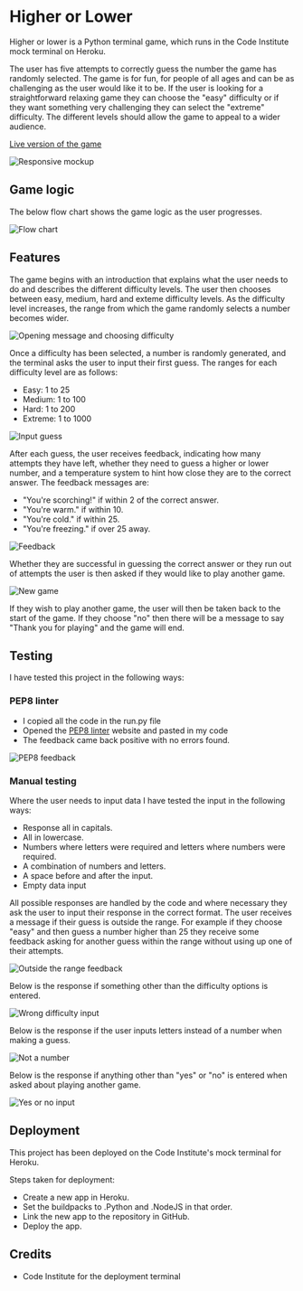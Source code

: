 # Higher or Lower
Higher or lower is a Python terminal game, which runs in the Code Institute mock terminal on Heroku.

The user has five attempts to correctly guess the number the game has randomly selected. The game is for fun, for people of all ages and can be as challenging as the user would like it to be. If the user is looking for a straightforward relaxing game they can choose the "easy" difficulty or if they want something very challenging they can select the "extreme" difficulty. The different levels should allow the game to appeal to a wider audience. 

[Live version of the game](https://higher-or-lower131-f3d3fa4260b3.herokuapp.com/)

![Responsive mockup](assets/images/higher-or-lower-mockup.png)

## Game logic
The below flow chart shows the game logic as the user progresses.

![Flow chart](assets/images/project-flow-chart.png)

## Features
The game begins with an introduction that explains what the user needs to do and describes the different difficulty levels. The user then chooses between easy, medium, hard and exteme difficulty levels. As the difficulty level increases, the range from which the game randomly selects a number becomes wider. 

![Opening message and choosing difficulty](assets/images/opening-and-difficulty.png)

Once a difficulty has been selected, a number is randomly generated, and the terminal asks the user to input their first guess. The ranges for each difficulty level are as follows:

 - Easy: 1 to 25
 - Medium: 1 to 100
 - Hard: 1 to 200
 - Extreme: 1 to 1000

![Input guess](assets/images/input-guess.png)

After each guess, the user receives feedback, indicating how many attempts they have left, whether they need to guess a higher or lower number, and a temperature system to hint how close they are to the correct answer. The feedback messages are:

 - "You're scorching!" if within 2 of the correct answer.
 - "You're warm." if within 10.
 - "You're cold." if within 25.
 - "You're freezing." if over 25 away.

![Feedback](assets/images/feedback.png)

Whether they are successful in guessing the correct answer or they run out of attempts the user is then asked if they would like to play another game.

![New game](assets/images/new-game.png)

If they wish to play another game, the user will then be taken back to the start of the game. If they choose "no" then there will be a message to say "Thank you for playing" and the game will end.

## Testing
I have tested this project in the following ways:

### PEP8 linter
 - I copied all the code in the run.py file
 - Opened the [PEP8 linter](https://pep8ci.herokuapp.com/) website and pasted in my code
 - The feedback came back positive with no errors found.

![PEP8 feedback](assets/images/pep8-feedback.png)

### Manual testing
Where the user needs to input data I have tested the input in the following ways:
 - Response all in capitals.
 - All in lowercase.
 - Numbers where letters were required and letters where numbers were required.
 - A combination of numbers and letters.
 - A space before and after the input.
 - Empty data input

All possible responses are handled by the code and where necessary they ask the user to input their response in the correct format. The user receives a message if their guess is outside the range. For example if they choose "easy" and then guess a number higher than 25 they receive some feedback asking for another guess within the range without using up one of their attempts.

![Outside the range feedback](assets/images/range-feedback.png)

Below is the response if something other than the difficulty options is entered.

![Wrong difficulty input](assets/images/wrong-difficulty-input.png)

Below is the response if the user inputs letters instead of a number when making a guess.

![Not a number](assets/images/not-number-input.png)

Below is the response if anything other than "yes" or "no" is entered when asked about playing another game.

![Yes or no input](assets/images/yes-no-input.png)

## Deployment
This project has been deployed on the Code Institute's mock terminal for Heroku.

Steps taken for deployment:
 - Create a new app in Heroku.
 - Set the buildpacks to .Python and .NodeJS in that order.
 - Link the new app to the repository in GitHub.
 - Deploy the app.

## Credits
- Code Institute for the deployment terminal
 